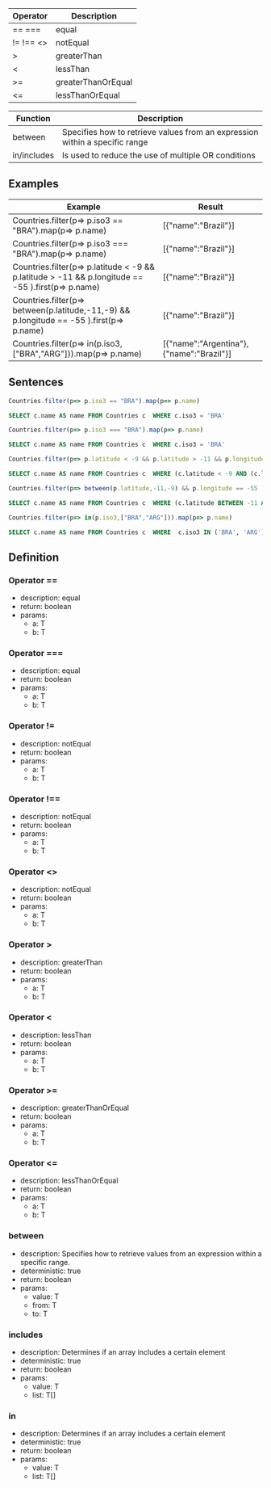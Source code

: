 |Operator    		|Description        |
|---------------|-------------------|
|==  ===			 	|equal							|
|!=  !== <> 		|notEqual						|
|>							|greaterThan				|
|<							|lessThan						|
|>=							|greaterThanOrEqual	|
|<=							|lessThanOrEqual		|

|Function 		|Description                                   																|
|-------------|-----------------------------------------------------------------------------|
|between			|Specifies how to retrieve values from an expression within a specific range	|
|in/includes	|Is used to reduce the use of multiple OR conditions													|

## Examples

| Example         																																									| Result 						|
|---------------------------------------------------------------------------------------------------|-------------------|
|Countries.filter(p=> p.iso3 == "BRA").map(p=> p.name)																							|[{"name":"Brazil"}]|
|Countries.filter(p=> p.iso3 === "BRA").map(p=> p.name)																							|[{"name":"Brazil"}]|
|Countries.filter(p=> p.latitude < -9 && p.latitude > -11 && p.longitude == -55 ).first(p=> p.name)	|[{"name":"Brazil"}]|
|Countries.filter(p=> between(p.latitude,-11,-9) && p.longitude == -55 ).first(p=> p.name)					|[{"name":"Brazil"}]|
|Countries.filter(p=> in(p.iso3,["BRA","ARG"])).map(p=> p.name)																			|[{"name":"Argentina"},{"name":"Brazil"}]|

## Sentences

```js
Countries.filter(p=> p.iso3 == "BRA").map(p=> p.name)
```

```sql
SELECT c.name AS name FROM Countries c  WHERE c.iso3 = 'BRA' 
```

```js
Countries.filter(p=> p.iso3 === "BRA").map(p=> p.name)
```

```sql
SELECT c.name AS name FROM Countries c  WHERE c.iso3 = 'BRA' 
```

```js
Countries.filter(p=> p.latitude < -9 && p.latitude > -11 && p.longitude == -55 ).first(p=> p.name)
```

```sql
SELECT c.name AS name FROM Countries c  WHERE (c.latitude < -9 AND (c.latitude > -11 AND c.longitude = -55)) ORDER BY c.name asc  LIMIT 0,1 
```

```js
Countries.filter(p=> between(p.latitude,-11,-9) && p.longitude == -55 ).first(p=> p.name)
```

```sql
SELECT c.name AS name FROM Countries c  WHERE (c.latitude BETWEEN -11 AND -9 AND c.longitude = -55) ORDER BY c.name asc  LIMIT 0,1 
```

```js
Countries.filter(p=> in(p.iso3,["BRA","ARG"])).map(p=> p.name)
```

```sql
SELECT c.name AS name FROM Countries c  WHERE  c.iso3 IN ('BRA', 'ARG') 
```

## Definition

### Operator ==

- description: equal
- return: boolean
- params:
	- a: T
	- b: T

### Operator ===

- description: equal
- return: boolean
- params:
	- a: T
	- b: T

### Operator !=

- description: notEqual
- return: boolean
- params:
	- a: T
	- b: T

### Operator !==

- description: notEqual
- return: boolean
- params:
	- a: T
	- b: T

### Operator <>

- description: notEqual
- return: boolean
- params:
	- a: T
	- b: T

### Operator >

- description: greaterThan
- return: boolean
- params:
	- a: T
	- b: T

### Operator <

- description: lessThan
- return: boolean
- params:
	- a: T
	- b: T

### Operator >=

- description: greaterThanOrEqual
- return: boolean
- params:
	- a: T
	- b: T

### Operator <=

- description: lessThanOrEqual
- return: boolean
- params:
	- a: T
	- b: T

### between

- description: Specifies how to retrieve values from an expression within a specific range.
- deterministic: true
- return: boolean
- params:
	- value: T
	- from: T
	- to: T

### includes

- description: Determines if an array includes a certain element
- deterministic: true
- return: boolean
- params:
	- value: T
	- list: T[]

### in

- description: Determines if an array includes a certain element
- deterministic: true
- return: boolean
- params:
	- value: T
	- list: T[]
